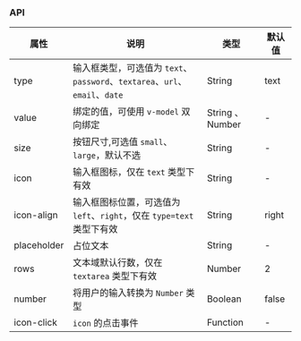 ### API
| 属性        | 说明                                                                        | 类型             | 默认值 |
|-------------|-----------------------------------------------------------------------------|------------------|--------|
| type        | 输入框类型，可选值为 `text`、`password`、`textarea`、`url`、`email`、`date` | String           | text   |
| value       | 绑定的值，可使用 `v-model` 双向绑定                                         | String 、 Number | -      |
| size        | 按钮尺寸,可选值 `small`、`large`，默认不选                                  | String           | -      |
| icon        | 输入框图标，仅在 `text` 类型下有效                                          | String           | -      |
| icon-align  | 输入框图标位置，可选值为 `left`、`right`，仅在 `type=text` 类型下有效       | String           | right  |
| placeholder | 占位文本                                                                    | String           | -      |
| rows        | 文本域默认行数，仅在 `textarea` 类型下有效                                  | Number           | 2      |
| number      | 将用户的输入转换为 `Number` 类型                                            | Boolean          | false  |
| icon-click  | `icon` 的点击事件                                                           | Function         | -      |